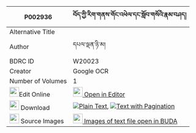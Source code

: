 |P002936|བོད་ཀྱི་རིག་གནས་གོང་འཕེལ་དང་སློབ་གསོའི་རྣམ་བཤད། 
| --- | --- 
|Alternative Title |
|Author| དཔལ་ལྡན་ཉི་མ།
|BDRC ID | W20023
|Creator | Google OCR
|Number of Volumes| 1
|<img width="25" src="https://img.icons8.com/color/25/000000/edit-property.png">Edit Online| [<img width="25" src="https://avatars.githubusercontent.com/u/45091458?s=200&v=4"> Open in Editor](http://editor.openpecha.org/P002936)
|<img width="25" src="https://img.icons8.com/fluent/48/000000/download-2.png"/>  Download | [![](https://img.icons8.com/color/20/000000/txt.png)Plain Text](https://github.com/Openpecha/P002936/releases/download/v1/bo_kyi_rikne_gongpel_dang_lobs_plain_P002936.zip), [![](https://img.icons8.com/color/20/000000/txt.png)Text with Pagination](https://github.com/Openpecha/P002936/releases/download/v1/bo_kyi_rikne_gongpel_dang_lobs_pages_P002936.zip)
|<img width="25" src="https://img.icons8.com/plasticine/100/000000/pictures-folder.png"/>  Source Images | [<img width="25" src="https://library.bdrc.io/icons/BUDA-small.svg"> Images of text file open in BUDA](https://library.bdrc.io/show/bdr:W20023)